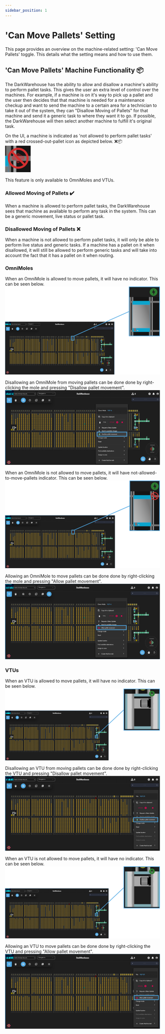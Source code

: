```yaml
---
sidebar_position: 1
---
```


# 'Can Move Pallets' Setting

This page provides an overview on the machine-related setting: 'Can Move Pallets' toggle. This details what the setting means and how to use them.

## 'Can Move Pallets' Machine Functionality 📦

The DarkWarehouse has the ability to allow and disallow a machine's ability to perform pallet tasks. This gives the user an extra level of control over the machines. For example, if a machine is on it's way to pick up a pallet and the user then decides that that machine is needed for a maintenance checkup and want to send the machine to a certain area for a technician to take it out of the system, they can "Disallow Moving of Pallets" for that machine and send it a generic task to where they want it to go. If possible, the DarkWarehouse will then select another machine to fulfill it's original task.

On the UI, a machine is indicated as 'not allowed to perform pallet tasks' with a red crossed-out-pallet icon as depicted below. ❌📦 \
![Can Move Pallets Indicator](assets/raw/disallowed-moving-pallets-indicator-raw.png)

This feature is only available to OmniMoles and VTUs.

### Allowed Moving of Pallets ✔️

When a machine is allowed to perform pallet tasks, the DarkWarehouse sees that machine as available to perform any task in the system. This can be a generic movement, live status or pallet task.

### Disallowed Moving of Pallets ❌

When a machine is not allowed to perform pallet tasks, it will only be able to perform live status and generic tasks. If a machine has a pallet on it when disallowed, it will still be allowed to perform generic tasks and will take into account the fact that it has a pallet on it when routing.

### OmniMoles

When an OmniMole is allowed to move pallets, it will have no indicator. This can be seen below.\
![Allowed Moving Pallets OmniMole](assets/omnimole-online-diagram.png)

Disallowing an OmniMole from moving pallets can be done done by right-clicking the mole and pressing "Disallow pallet movement".
![Disallow Pallet Movement Toggle OmniMole](assets/omnimole-disallow-moving-pallets-toggle-full-system.png)

When an OmniMole is not allowed to move pallets, it will have not-allowed-to-move-pallets indicator. This can be seen below. \
![Disallowed Moving Pallets OmniMole](assets/omnimole-disallowed-moving-pallets-diagram.png)

Allowing an OmniMole to move pallets can be done done by right-clicking the mole and pressing "Allow pallet movement".
![Allow Pallet Movement Toggle OmniMole](assets/omnimole-allow-moving-pallets-toggle-full-system.png)

### VTUs

When an VTU is allowed to move pallets, it will have no indicator. This can be seen below. \
![Allowed Moving Pallets VTU](assets/vtu-online-diagram.png)

Disallowing an VTU from moving pallets can be done done by right-clicking the VTU and pressing "Disallow pallet movement".
![Disallow Pallet Movement Toggle VTU](assets/vtu-disallow-moving-pallets-toggle-full-system.png)

When an VTU is not allowed to move pallets, it will have no indicator. This can be seen below. \
![Disallowed Moving Pallets VTU](assets/vtu-online-diagram.png)

Allowing an VTU to move pallets can be done done by right-clicking the VTU and pressing "Allow pallet movement".
![Allow Pallet Movement Toggle VTU](assets/vtu-allow-moving-pallets-toggle-full-system.png)